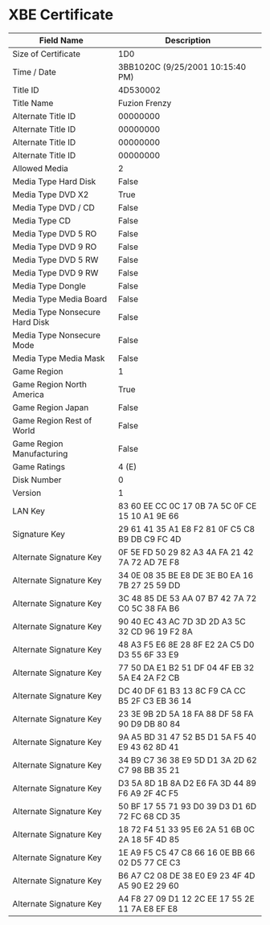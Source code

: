 # XBE Certificate

| Field Name | Description |
|---|---|
| Size of Certificate | 1D0 |
| Time / Date | 3BB1020C (9/25/2001 10:15:40 PM) |
| Title ID | 4D530002 |
| Title Name | Fuzion Frenzy |
| Alternate Title ID | 00000000 |
| Alternate Title ID | 00000000 |
| Alternate Title ID | 00000000 |
| Alternate Title ID | 00000000 |
| Allowed Media | 2 |
| Media Type Hard Disk | False |
| Media Type DVD X2 | True |
| Media Type DVD / CD | False |
| Media Type CD | False |
| Media Type DVD 5 RO | False |
| Media Type DVD 9 RO | False |
| Media Type DVD 5 RW | False |
| Media Type DVD 9 RW | False |
| Media Type Dongle | False |
| Media Type Media Board | False |
| Media Type Nonsecure Hard Disk | False |
| Media Type Nonsecure Mode | False |
| Media Type Media Mask | False |
| Game Region | 1 |
| Game Region North America | True |
| Game Region Japan | False |
| Game Region Rest of World | False |
| Game Region Manufacturing | False |
| Game Ratings | 4 (E) |
| Disk Number | 0 |
| Version | 1 |
| LAN Key | 83 60 EE CC 0C 17 0B 7A 5C 0F CE 15 10 A1 9E 66 |
| Signature Key | 29 61 41 35 A1 E8 F2 81 0F C5 C8 B9 DB C9 FC 4D |
| Alternate Signature Key | 0F 5E FD 50 29 82 A3 4A FA 21 42 7A 72 AD 7E F8 |
| Alternate Signature Key | 34 0E 08 35 BE E8 DE 3E B0 EA 16 7B 27 25 59 DD |
| Alternate Signature Key | 3C 48 85 DE 53 AA 07 B7 42 7A 72 C0 5C 38 FA B6 |
| Alternate Signature Key | 90 40 EC 43 AC 7D 3D 2D A3 5C 32 CD 96 19 F2 8A |
| Alternate Signature Key | 48 A3 F5 E6 8E 28 8F E2 2A C5 D0 D3 55 6F 33 E9 |
| Alternate Signature Key | 77 50 DA E1 B2 51 DF 04 4F EB 32 5A E4 2A F2 CB |
| Alternate Signature Key | DC 40 DF 61 B3 13 8C F9 CA CC B5 2F C3 EB 36 14 |
| Alternate Signature Key | 23 3E 9B 2D 5A 18 FA 88 DF 58 FA 90 D9 DB 80 84 |
| Alternate Signature Key | 9A A5 BD 31 47 52 B5 D1 5A F5 40 E9 43 62 8D 41 |
| Alternate Signature Key | 34 B9 C7 36 38 E9 5D D1 3A 2D 62 C7 98 BB 35 21 |
| Alternate Signature Key | D3 5A 8D 1B 8A D2 E6 FA 3D 44 89 F6 A9 2F 4C F5 |
| Alternate Signature Key | 50 BF 17 55 71 93 D0 39 D3 D1 6D 72 FC 68 CD 35 |
| Alternate Signature Key | 18 72 F4 51 33 95 E6 2A 51 6B 0C 2A 18 5F 4D 85 |
| Alternate Signature Key | 1E A9 F5 C5 47 C8 66 16 0E BB 66 02 D5 77 CE C3 |
| Alternate Signature Key | B6 A7 C2 08 DE 38 E0 E9 23 4F 4D A5 90 E2 29 60 |
| Alternate Signature Key | A4 F8 27 09 D1 12 2C EE 17 55 2E 11 7A E8 EF E8 |
